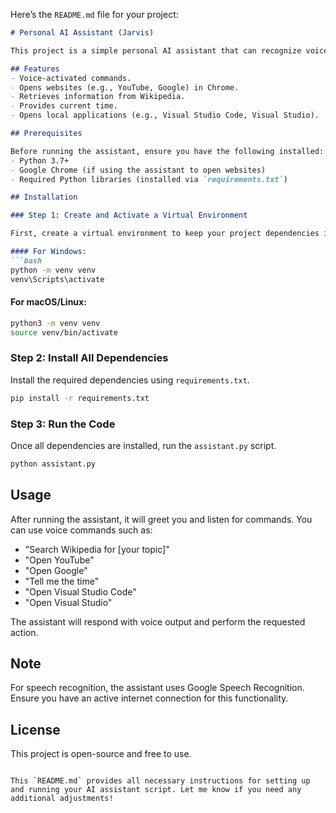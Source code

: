 Here’s the `README.md` file for your project:

```markdown
# Personal AI Assistant (Jarvis)

This project is a simple personal AI assistant that can recognize voice commands, search Wikipedia, open websites like YouTube and Google, tell the time, and open applications like Visual Studio Code and Visual Studio. The assistant uses voice recognition and text-to-speech capabilities to interact with the user.

## Features
- Voice-activated commands.
- Opens websites (e.g., YouTube, Google) in Chrome.
- Retrieves information from Wikipedia.
- Provides current time.
- Opens local applications (e.g., Visual Studio Code, Visual Studio).

## Prerequisites

Before running the assistant, ensure you have the following installed:
- Python 3.7+
- Google Chrome (if using the assistant to open websites)
- Required Python libraries (installed via `requirements.txt`)

## Installation

### Step 1: Create and Activate a Virtual Environment

First, create a virtual environment to keep your project dependencies isolated.

#### For Windows:
```bash
python -m venv venv
venv\Scripts\activate
```

#### For macOS/Linux:
```bash
python3 -m venv venv
source venv/bin/activate
```

### Step 2: Install All Dependencies

Install the required dependencies using `requirements.txt`.

```bash
pip install -r requirements.txt
```

### Step 3: Run the Code

Once all dependencies are installed, run the `assistant.py` script.

```bash
python assistant.py
```

## Usage

After running the assistant, it will greet you and listen for commands. You can use voice commands such as:
- "Search Wikipedia for [your topic]"
- "Open YouTube"
- "Open Google"
- "Tell me the time"
- "Open Visual Studio Code"
- "Open Visual Studio"

The assistant will respond with voice output and perform the requested action.

## Note

For speech recognition, the assistant uses Google Speech Recognition. Ensure you have an active internet connection for this functionality.

## License

This project is open-source and free to use.
```

This `README.md` provides all necessary instructions for setting up and running your AI assistant script. Let me know if you need any additional adjustments!
